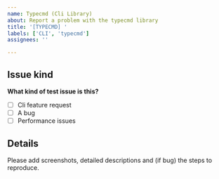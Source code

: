 ```yaml
---
name: Typecmd (Cli Library)
about: Report a problem with the typecmd library
title: '[TYPECMD] '
labels: ['CLI', 'typecmd']
assignees: ''

---
```


## Issue kind

**What kind of test issue is this?**
- [ ] Cli feature request
- [ ] A bug
- [ ] Performance issues

## Details 

Please add screenshots, detailed descriptions and (if bug) the steps to reproduce.